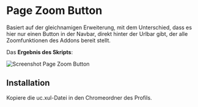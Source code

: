 # Page Zoom Button
Basiert auf der gleichnamigen Erweiterung, mit dem Unterschied, dass es hier nur einen Button in der Navbar, direkt hinter der Urlbar gibt, der 
alle Zoomfunktionen des Addons bereit stellt.

Das **Ergebnis des Skripts**:

![Screenshot Page Zoom Button](https://github.com/ardiman/userChrome.js/raw/master/pagezoombutton/scr_pagezoombutton.png)

## Installation
Kopiere die uc.xul-Datei in den Chromeordner des Profils.
